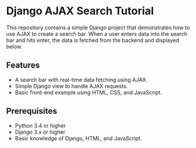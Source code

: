 # Django AJAX Search Tutorial

This repository contains a simple Django project that demonstrates how to use AJAX to create a search bar. When a user enters data into the search bar and hits enter, the data is fetched from the backend and displayed below.

## Features
- A search bar with real-time data fetching using AJAX.
- Simple Django view to handle AJAX requests.
- Basic front-end example using HTML, CSS, and JavaScript.

## Prerequisites
- Python 3.4 or higher
- Django 3.x or higher
- Basic knowledge of Django, HTML, and JavaScript.